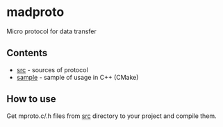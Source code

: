 # madproto

Micro protocol for data transfer

## Contents

- [src](src) - sources of protocol
- [sample](sample) - sample of usage in C++ (CMake)

## How to use

Get mproto.c/.h files from [src](src) directory to your project and compile them.
